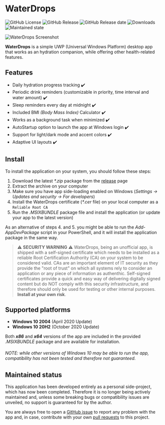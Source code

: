 # WaterDrops
![GitHub License](https://img.shields.io/github/license/paolo257428/WaterDrops?style=flat-square)
![GitHub Release](https://img.shields.io/github/v/release/paolo257428/WaterDrops?style=flat-square)
![GitHub Release date](https://img.shields.io/github/release-date/paolo257428/WaterDrops?style=flat-square)
![Downloads](https://img.shields.io/github/downloads/paolo257428/WaterDrops/total?style=flat-square)
![Maintained state](https://img.shields.io/maintenance/no/2021?style=flat-square)

![WaterDrops Screenshot](./images/waterdrops.gif)

**WaterDrops** is a simple UWP (Universal Windows Platform) desktop app that works as an hydration companion, while offering other health-related features.

## Features

* Daily hydration progress tracking :heavy_check_mark:
* Periodic drink reminders (customizable in priority, time interval and water amount) :heavy_check_mark:
* Sleep reminders every day at midnight :heavy_check_mark:
* Included BMI *(Body Mass Index)* Calculator :heavy_check_mark:
* Works as a background task when minimized :heavy_check_mark:
* AutoStartup option to launch the app at Windows login :heavy_check_mark:
* Support for light/dark mode and accent colors :heavy_check_mark:
* Adaptive UI layouts :heavy_check_mark:

## Install

To install the application on your system, you should follow these steps:
 1) Download the latest *\*.zip* package from the [release](https://github.com/paolo257428/WaterDrops/releases) page
 2) Extract the archive on your computer
 3) Make sure you have app side-loading enabled on Windows (*Settings -> Updates and security -> For developers*)
 4) Install the WaterDrops certificate (*\*.cer* file) on your local computer as a `Reliable Root CA`
 5) Run the *.MSIXBUNDLE* package file and install the application (or update your app to the latest version) 

As an alternative of steps 4. and 5. you might be able to run the *Add-AppDevPackage* script in your PowerShell, and it will install the application package in the same way.

> :warning: **SECURITY WARNING** :warning:
WaterDrops, being an unofficial app, is shipped with a self-signed certificate which needs to be installed as a reliable Root Certification Authority (CA) on your system to be considered valid. CAs are an important element of IT security as they provide the "root of trust" on which all systems rely to consider an application or any piece of information as authenthic. Self-signed certificates provide a quick and easy way of delivering digitally signed content but do NOT comply with this security infrastructure, and therefore should only be used for testing or other internal purposes. **Install at your own risk**.

## Supported platforms

- **Windows 10 2004** (April 2020 Update)
- **Windows 10 20H2** (October 2020 Update)

Both ***x86*** and ***x64*** versions of the app are included in the provided *.MSIXBUNDLE* package and are available for installation.

###### NOTE: while other versions of Windows 10 may be able to run the app, compatibility has not been tested and therefore not guaranteed.

## Maintained status

This application has been developed entirely as a personal side-project, which has now been completed. Therefore it is no longer being actively maintained and, unless some breaking bugs or compatibility issues are unveiled, no support is guaranteed for by the author.

You are always free to open a [GitHub issue](https://github.com/paolo257428/WaterDrops/issues) to report any problem with the app and, in case, contribute with your own [pull requests](https://github.com/paolo257428/WaterDrops/pulls) to this project.
